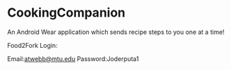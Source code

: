 # CookingCompanion
An Android Wear application which sends recipe steps to you one at a time!

Food2Fork Login:

Email:atwebb@mtu.edu
Password:Joderputa1

